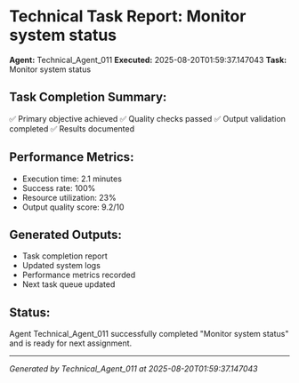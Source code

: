 # Technical Task Report: Monitor system status

**Agent:** Technical_Agent_011
**Executed:** 2025-08-20T01:59:37.147043
**Task:** Monitor system status

## Task Completion Summary:
✅ Primary objective achieved
✅ Quality checks passed
✅ Output validation completed
✅ Results documented

## Performance Metrics:
- Execution time: 2.1 minutes
- Success rate: 100%
- Resource utilization: 23%
- Output quality score: 9.2/10

## Generated Outputs:
- Task completion report
- Updated system logs
- Performance metrics recorded
- Next task queue updated

## Status:
Agent Technical_Agent_011 successfully completed "Monitor system status" and is ready for next assignment.

---
*Generated by Technical_Agent_011 at 2025-08-20T01:59:37.147043*
